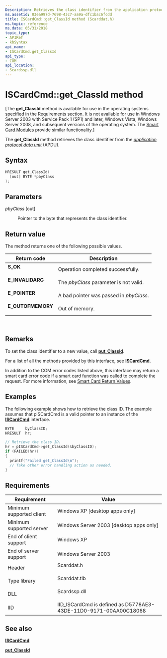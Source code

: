 ```yaml
---
Description: Retrieves the class identifier from the application protocol data unit (APDU).
ms.assetid: 03ea997d-7698-43c7-aa9a-dfc1bac6fcdd
title: ISCardCmd::get_ClassId method (Scarddat.h)
ms.topic: reference
ms.date: 05/31/2018
topic_type: 
- APIRef
- kbSyntax
api_name: 
- ISCardCmd.get_ClassId
api_type: 
- COM
api_location: 
- Scardssp.dll
---
```


# ISCardCmd::get\_ClassId method

\[The **get\_ClassId** method is available for use in the operating systems specified in the Requirements section. It is not available for use in Windows Server 2003 with Service Pack 1 (SP1) and later, Windows Vista, Windows Server 2008, and subsequent versions of the operating system. The [Smart Card Modules](/previous-versions/windows/desktop/secsmart/smart-card-modules) provide similar functionality.\]

The **get\_ClassId** method retrieves the class identifier from the [*application protocol data unit*](../secgloss/a-gly.md) (APDU).

## Syntax


```C++
HRESULT get_ClassId(
  [out] BYTE *pbyClass
);
```



## Parameters

<dl> <dt>

*pbyClass* \[out\]
</dt> <dd>

Pointer to the byte that represents the class identifier.

</dd> </dl>

## Return value

The method returns one of the following possible values.



| Return code                                                                                   | Description                                        |
|-----------------------------------------------------------------------------------------------|----------------------------------------------------|
| <dl> <dt>**S\_OK**</dt> </dl>          | Operation completed successfully.<br/>       |
| <dl> <dt>**E\_INVALIDARG**</dt> </dl>  | The *pbyClass* parameter is not valid.<br/>  |
| <dl> <dt>**E\_POINTER**</dt> </dl>     | A bad pointer was passed in *pbyClass*.<br/> |
| <dl> <dt>**E\_OUTOFMEMORY**</dt> </dl> | Out of memory.<br/>                          |



 

## Remarks

To set the class identifier to a new value, call [**put\_ClassId**](iscardcmd-put-classid.md).

For a list of all the methods provided by this interface, see [**ISCardCmd**](iscardcmd.md).

In addition to the COM error codes listed above, this interface may return a smart card error code if a smart card function was called to complete the request. For more information, see [Smart Card Return Values](authentication-return-values.md).

## Examples

The following example shows how to retrieve the class ID. The example assumes that pISCardCmd is a valid pointer to an instance of the [**ISCardCmd**](iscardcmd.md) interface.


```C++
BYTE     byClassID;
HRESULT  hr;

// Retrieve the class ID.
hr = pISCardCmd->get_ClassId(&byClassID);
if (FAILED(hr))
{
  printf("Failed get_ClassId\n");
  // Take other error handling action as needed.
}
```



## Requirements



| Requirement | Value |
|-------------------------------------|-----------------------------------------------------------------------------------------|
| Minimum supported client<br/> | Windows XP \[desktop apps only\]<br/>                                             |
| Minimum supported server<br/> | Windows Server 2003 \[desktop apps only\]<br/>                                    |
| End of client support<br/>    | Windows XP<br/>                                                                   |
| End of server support<br/>    | Windows Server 2003<br/>                                                          |
| Header<br/>                   | <dl> <dt>Scarddat.h</dt> </dl>   |
| Type library<br/>             | <dl> <dt>Scarddat.tlb</dt> </dl> |
| DLL<br/>                      | <dl> <dt>Scardssp.dll</dt> </dl> |
| IID<br/>                      | IID\_ISCardCmd is defined as D5778AE3-43DE-11D0-9171-00AA00C18068<br/>            |



## See also

<dl> <dt>

[**ISCardCmd**](iscardcmd.md)
</dt> <dt>

[**put\_ClassId**](iscardcmd-put-classid.md)
</dt> </dl>

 

 
